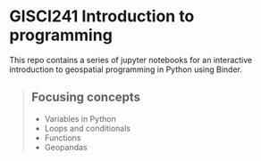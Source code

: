 
# GISCI241 Introduction to programming

This repo contains a series of jupyter notebooks for an interactive introduction to geospatial programming in Python using Binder. 

> ## Focusing concepts
>
> - Variables in Python
> - Loops and conditionals
> - Functions
> - Geopandas 


